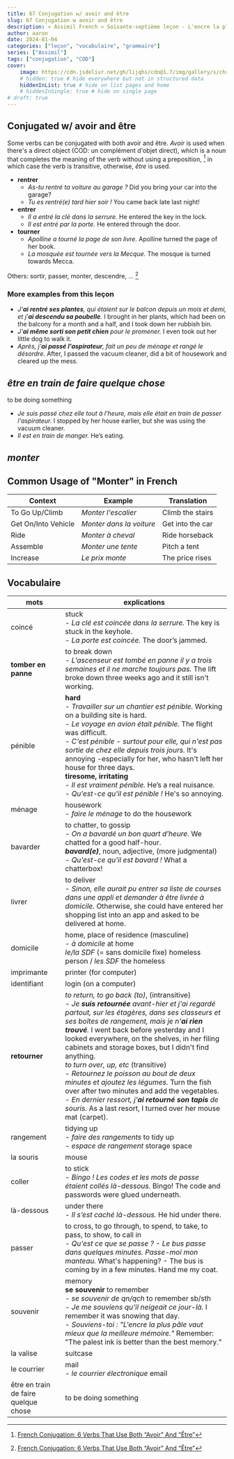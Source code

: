 ```yaml
---
title: 67 Conjugation w/ avoir and être
slug: 67 Conjugation w avoir and être
description: « Assimil French » Soixante-septième leçon - L'encre la plus pâle...
author: aaron
date: 2024-01-04
categories: ["leçon", "vocabulaire", "grammaire"]
series: ["Assimil"]
tags: ["conjugation", "COD"]
cover: 
    image: https://cdn.jsdelivr.net/gh/lijqhs/cdn@1.7/img/gallery/s/christopher-ruel-cvw75oY6Mjc-unsplash.jpg
    # hidden: true # hide everywhere but not in structured data
    hiddenInList: true # hide on list pages and home
    # hiddenInSingle: true # hide on single page
# draft: true
---
```



## Conjugated w/ avoir and être

Some verbs can be conjugated with both avoir and être. *Avoir* is used when there's a direct object (COD: un complément d'objet direct), which is a noun that completes the meaning of the verb without using a preposition, [^1] in which case the verb is transitive, otherwise, *être* is used. 

- **rentrer**
  - *As-tu rentré ta voiture au garage ?* Did you bring your car into the garage?
  - *Tu es rentré(e) tard hier soir !* You came back late last night!
- **entrer**
  - *Il a entré la clé dans la serrure.* He entered the key in the lock.
  - *Il est entré par la porte.* He entered through the door.
- **tourner**
  - *Apolline a tourné la page de son livre.* Apolline turned the page of her book.
  - *La mosquée est tournée vers la Mecque.* The mosque is turned towards Mecca.

[^1]: [French Conjugation: 6 Verbs That Use Both “Avoir” And “Être”](https://www.commeunefrancaise.com/blog/french-conjugation-avoir-and-etre)

Others: sortir, passer, monter, descendre, ... [^1]

### More examples from this leçon

- *J'**ai rentré ses plantes**, qui étaient sur le balcon depuis un mois et demi, et j'**ai descendu sa poubelle**.* I brought in her plants, which had been on the balcony for a month and a half, and I took down her rubbish bin.
- *J'**ai même sorti son petit chien** pour le promener.* I even took out her little dog to walk it.
- *Après, j'**ai passé l'aspirateur**, fait un peu de ménage et rangé le désordre.* After, I passed the vacuum cleaner, did a bit of housework and cleared up the mess.


## *être en train de faire quelque chose*

to be doing something

- *Je suis passé chez elle tout à l'heure, mais elle était en train de passer l'aspirateur.* I stopped by her house earlier, but she was using the vacuum cleaner.
- *Il est en train de manger.* He’s eating.


## *monter*

## Common Usage of "Monter" in French

| Context | Example | Translation |
|---------|---------|-------------|
| To Go Up/Climb | *Monter l'escalier* | Climb the stairs |
| Get On/Into Vehicle | *Monter dans la voiture* | Get into the car |
| Ride | *Monter à cheval* | Ride horseback |
| Assemble | *Monter une tente* | Pitch a tent |
| Increase | *Le prix monte* | The price rises |


## Vocabulaire


| mots | explications |
| ---- | ---- | 
| coincé | stuck </br> - *La clé est coincée dans la serrure.* The key is stuck in the keyhole. </br> - *La porte est coincée.* The door’s jammed. | 
| **tomber en panne** | to break down </br> - *L'ascenseur est tombé en panne il y a trois semaines et il ne marche toujours pas.* The lift broke down three weeks ago and it still isn't working. | 
| pénible | **hard** </br> - *Travailler sur un chantier est pénible.* Working on a building site is hard. </br> - *Le voyage en avion était pénible.* The flight was difficult. </br> - *C'est pénible - surtout pour elle, qui n'est pas sortie de chez elle depuis trois jours.* It's annoying -especially for her, who hasn't left her house for three days. </br> **tiresome, irritating** </br> - *Il est vraiment pénible.* He’s a real nuisance. </br> - *Qu'est-ce qu'il est pénible !* He's so annoying. | 
| ménage | housework </br> - *faire le ménage* to do the housework | 
| bavarder | to chatter, to gossip </br> - *On a bavardé un bon quart d'heure.* We chatted for a good half-hour. </br> ***bavard(e)***, noun, adjective, (more judgmental) </br> - *Qu'est-ce qu'il est bavard !* What a chatterbox! | 
| livrer | to deliver </br> - *Sinon, elle aurait pu entrer sa liste de courses dans une appli et demander à être livrée à domicile.* Otherwise, she could have entered her shopping list into an app and asked to be delivered at home. | 
| domicile | home, place of residence (masculine) </br> - *à domicile* at home </br> *le/la SDF* (= sans domicile fixe) homeless person / *les SDF* the homeless | 
| imprimante | printer (for computer) | 
| identifiant | login (on a computer) | 
| **retourner** | *to return, to go back (to)*, (intransitive) </br> - *Je **suis retournée** avant-hier et j'ai regardé partout, sur les étagères, dans ses classeurs et ses boîtes de rangement, mais je n'**ai rien trouvé**.* I went back before yesterday and I looked everywhere, on the shelves, in her filing cabinets and storage boxes, but I didn't find anything. </br> *to turn over, up, etc* (transitive) </br> - *Retournez le poisson au bout de deux minutes et ajoutez les légumes.* Turn the fish over after two minutes and add the vegetables. </br> - *En dernier ressort, j'**ai retourné son tapis** de souris.* As a last resort, I turned over her mouse mat (carpet). | 
| rangement | tidying up </br> - *faire des rangements* to tidy up </br> - *espace de rangement* storage space | 
| la souris | mouse |
| coller | to stick </br> - *Bingo ! Les codes et les mots de passe étaient collés là-dessous.* Bingo! The code and passwords were glued underneath. | 
| là-dessous | under there </br> - *Il s’est caché là-dessous.* He hid under there. | 
| passer | to cross, to go through, to spend, to take, to pass, to show, to call in </br> - *Qu'est ce que se passe ? - Le bus passe dans quelques minutes. Passe-moi mon manteau.* What's happening? - The bus is coming by in a few minutes. Hand me my coat. | 
| souvenir | memory </br> **se souvenir** to remember </br> - *se souvenir de qn/qch* to remember sb/sth </br> - *Je me souviens qu’il neigeait ce jour-là.* I remember it was snowing that day. </br> - *Souviens-toi : "L'encre la plus pâle vaut mieux que la meilleure mémoire."* Remember: "The palest ink is better than the best memory." | 
| la valise | suitcase |
| le courrier | mail </br> - *le courrier électronique* email |
| être en train de faire quelque chose | to be doing something |